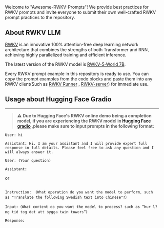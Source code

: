 Welcome to "Awesome-RWKV-Prompts"! We provide best practices for RWKV prompts and invite everyone to submit their own well-crafted RWKV prompt practices to the repository.

## About RWKV LLM

[RWKV](https://www.rwkv.com/) is an innovative 100% attention-free deep learning network architecture that combines the strengths of both Transformer and RNN, achieving highly parallelized training and efficient inference.

The latest version of the RWKV model is [RWKV-5-World 7B](https://huggingface.co/BlinkDL/rwkv-5-world/blob/main/RWKV-5-World-7B-v2-20240128-ctx4096.pth).

Every RWKV prompt example in this repository is ready to use. You can copy the prompt examples from the code blocks and paste them into any RWKV client(Such as [RWKV Runner](https://github.com/josStorer/RWKV-Runner) , [RWKV-server](https://github.com/cgisky1980/ai00_rwkv_server)) for immediate use.

## Usage about Hugging Face Gradio
--- 
> ⚠️ **Due to Hugging Face's RWKV online demo being a completion model, if you are experiencing the RWKV model in [Hugging Face gradio](https://huggingface.co/spaces/BlinkDL/RWKV-Gradio-2) ,please make sure to input prompts in the following format:**
>
```
User: hi

Assistant: Hi. I am your assistant and I will provide expert full response in full details. Please feel free to ask any question and I will always answer it.

User: (Your question)

Assistant:
```
or
```

Instruction: （What operation do you want the model to perform, such as "Translate the following Swedish text into Chinese"?）

Input:（What content do you want the model to process? such as “hur l?ng tid tog det att bygga twin towers”）

Response:
```
